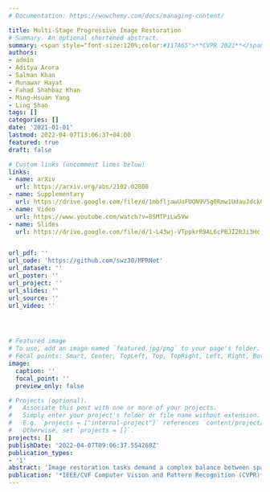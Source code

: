 ```yaml
---
# Documentation: https://wowchemy.com/docs/managing-content/

title: Multi-Stage Progressive Image Restoration
# Summary. An optional shortened abstract.
summary: <span style="font-size:120%;color:#117A65">**CVPR 2021**</span> <br>  A multi-stage architecture that progressively learns restoration functions for the degraded inputs, thereby breaking down the overall recovery process into more manageable steps.
authors:
- admin
- Aditya Arora
- Salman Khan
- Munawar Hayat
- Fahad Shahbaz Khan
- Ming-Hsuan Yang
- Ling Shao
tags: []
categories: []
date: '2021-01-01'
lastmod: 2022-04-07T13:06:37+04:00
featured: true
draft: false

# Custom links (uncomment lines below)
links:
- name: arXiv
  url: https://arxiv.org/abs/2102.02808
- name: Supplementary
  url: https://drive.google.com/file/d/1mbfljawUuFUQN9V5g0Rmw1UdauJdckCu/view?usp=sharing
- name: Video
  url: https://www.youtube.com/watch?v=0SMTPiLw5Vw
- name: Slides
  url: https://drive.google.com/file/d/1-L43wj-VTppkrR9AL6cPBJI2RJi3Hc_z/view?usp=sharing


url_pdf: ''
url_code: 'https://github.com/swz30/MPRNet'
url_dataset: ''
url_poster: ''
url_project: ''
url_slides: ''
url_source: ''
url_video: ''




# Featured image
# To use, add an image named `featured.jpg/png` to your page's folder.
# Focal points: Smart, Center, TopLeft, Top, TopRight, Left, Right, BottomLeft, Bottom, BottomRight.
image:
  caption: ''
  focal_point: ''
  preview_only: false

# Projects (optional).
#   Associate this post with one or more of your projects.
#   Simply enter your project's folder or file name without extension.
#   E.g. `projects = ["internal-project"]` references `content/project/deep-learning/index.md`.
#   Otherwise, set `projects = []`.
projects: []
publishDate: '2022-04-07T09:06:37.554268Z'
publication_types:
- '1'
abstract: 'Image restoration tasks demand a complex balance between spatial details and high-level contextualized information while recovering images. In this paper, we propose a novel synergistic design that can optimally balance these competing goals. Our main proposal is a multi-stage architecture, that progressively learns restoration functions for the degraded inputs, thereby breaking down the overall recovery process into more manageable steps. Specifically, our model first learns the contextualized features using encoder-decoder architectures and later combines them with a high-resolution branch that retains local information. At each stage, we introduce a novel per-pixel adaptive design that leverages in-situ supervised attention to reweight the local features. A key ingredient in such a multi-stage architecture is the information exchange between different stages. To this end, we propose a two-faceted approach where the information is not only exchanged sequentially from early to late stages, but lateral connections between feature processing blocks also exist to avoid any loss of information. The resulting tightly interlinked multi-stage architecture, named as MPRNet, delivers strong performance gains on ten datasets across a range of tasks including image deraining, deblurring, and denoising. For example, on the Rain100L, GoPro and DND datasets, we obtain PSNR gains of 4 dB, 0.81 dB and 0.21 dB, respectively, compared to the state-of-the-art.'
publication: '*IEEE/CVF Computer Vision and Pattern Recognition (CVPR)*'
---
```

